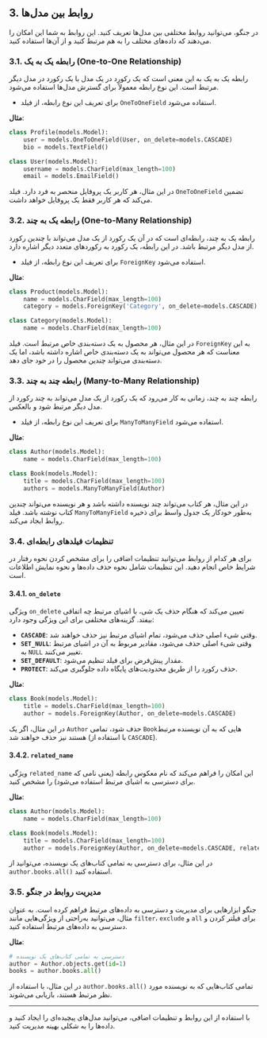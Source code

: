 ## 3. روابط بین مدل‌ها

در جنگو، می‌توانید روابط مختلفی بین مدل‌ها تعریف کنید. این روابط به شما این امکان را می‌دهند که داده‌های مختلف را به هم مرتبط کنید و از آن‌ها استفاده کنید.

### 3.1. رابطه یک به یک (One-to-One Relationship)

رابطه یک به یک به این معنی است که یک رکورد در یک مدل با یک رکورد در مدل دیگر مرتبط است. این نوع رابطه معمولاً برای گسترش مدل‌ها استفاده می‌شود.

- برای تعریف این نوع رابطه، از فیلد `OneToOneField` استفاده می‌شود.

**مثال**:

```python
class Profile(models.Model):
    user = models.OneToOneField(User, on_delete=models.CASCADE)
    bio = models.TextField()

class User(models.Model):
    username = models.CharField(max_length=100)
    email = models.EmailField()
```

در این مثال، هر کاربر یک پروفایل منحصر به فرد دارد. فیلد `OneToOneField` تضمین می‌کند که هر کاربر فقط یک پروفایل خواهد داشت.

### 3.2. رابطه یک به چند (One-to-Many Relationship)

رابطه یک به چند، رابطه‌ای است که در آن یک رکورد از یک مدل می‌تواند با چندین رکورد از مدل دیگر مرتبط باشد. در این رابطه، یک رکورد به رکوردهای متعدد دیگر اشاره دارد.

- برای تعریف این نوع رابطه، از فیلد `ForeignKey` استفاده می‌شود.

**مثال**:

```python
class Product(models.Model):
    name = models.CharField(max_length=100)
    category = models.ForeignKey('Category', on_delete=models.CASCADE)

class Category(models.Model):
    name = models.CharField(max_length=100)
```

در این مثال، هر محصول به یک دسته‌بندی خاص مرتبط است. فیلد `ForeignKey` به این معناست که هر محصول می‌تواند به یک دسته‌بندی خاص اشاره داشته باشد، اما یک دسته‌بندی می‌تواند چندین محصول را در خود جای دهد.

### 3.3. رابطه چند به چند (Many-to-Many Relationship)

رابطه چند به چند، زمانی به کار می‌رود که یک رکورد از یک مدل می‌تواند به چند رکورد از مدل دیگر مرتبط شود و بالعکس.

- برای تعریف این نوع رابطه، از فیلد `ManyToManyField` استفاده می‌شود.

**مثال**:

```python
class Author(models.Model):
    name = models.CharField(max_length=100)

class Book(models.Model):
    title = models.CharField(max_length=100)
    authors = models.ManyToManyField(Author)
```

در این مثال، هر کتاب می‌تواند چند نویسنده داشته باشد و هر نویسنده می‌تواند چندین کتاب نوشته باشد. فیلد `ManyToManyField` به‌طور خودکار یک جدول واسط برای ذخیره روابط ایجاد می‌کند.

### 3.4. تنظیمات فیلدهای رابطه‌ای

برای هر کدام از روابط می‌توانید تنظیمات اضافی را برای مشخص کردن نحوه رفتار در شرایط خاص انجام دهید. این تنظیمات شامل نحوه حذف داده‌ها و نحوه نمایش اطلاعات است.

#### 3.4.1. `on_delete`

ویژگی `on_delete` تعیین می‌کند که هنگام حذف یک شی، با اشیای مرتبط چه اتفاقی بیفتد. گزینه‌های مختلفی برای این ویژگی وجود دارد:

- **`CASCADE`**: وقتی شیء اصلی حذف می‌شود، تمام اشیای مرتبط نیز حذف خواهند شد.
- **`SET_NULL`**: وقتی شیء اصلی حذف می‌شود، مقادیر مربوط به آن در اشیای مرتبط به `NULL` تغییر می‌کنند.
- **`SET_DEFAULT`**: مقدار پیش‌فرض برای فیلد تنظیم می‌شود.
- **`PROTECT`**: حذف رکورد را از طریق محدودیت‌های پایگاه داده جلوگیری می‌کند.

**مثال**:

```python
class Book(models.Model):
    title = models.CharField(max_length=100)
    author = models.ForeignKey(Author, on_delete=models.CASCADE)
```

در این مثال، اگر یک `Author` حذف شود، تمامی `Book`‌هایی که به آن نویسنده مرتبط هستند نیز حذف خواهند شد (با استفاده از `CASCADE`).

#### 3.4.2. `related_name`

ویژگی `related_name` این امکان را فراهم می‌کند که نام معکوس رابطه (یعنی نامی که برای دسترسی به اشیای مرتبط استفاده می‌شود) را مشخص کنید.

**مثال**:

```python
class Author(models.Model):
    name = models.CharField(max_length=100)

class Book(models.Model):
    title = models.CharField(max_length=100)
    author = models.ForeignKey(Author, on_delete=models.CASCADE, related_name='books')
```

در این مثال، برای دسترسی به تمامی کتاب‌های یک نویسنده، می‌توانید از `author.books.all()` استفاده کنید.

### 3.5. مدیریت روابط در جنگو

جنگو ابزارهایی برای مدیریت و دسترسی به داده‌های مرتبط فراهم کرده است. به عنوان مثال، می‌توانید به‌راحتی از ویژگی‌هایی مانند `filter`، `exclude` و `all` برای فیلتر کردن و دسترسی به داده‌های مرتبط استفاده کنید.

**مثال**:

```python
# دسترسی به تمامی کتاب‌های یک نویسنده
author = Author.objects.get(id=1)
books = author.books.all()
```

در این مثال، با استفاده از `author.books.all()` تمامی کتاب‌هایی که به نویسنده مورد نظر مرتبط هستند، بازیابی می‌شوند.

---

با استفاده از این روابط و تنظیمات اضافی، می‌توانید مدل‌های پیچیده‌ای را ایجاد کنید و داده‌ها را به شکلی بهینه مدیریت کنید.

